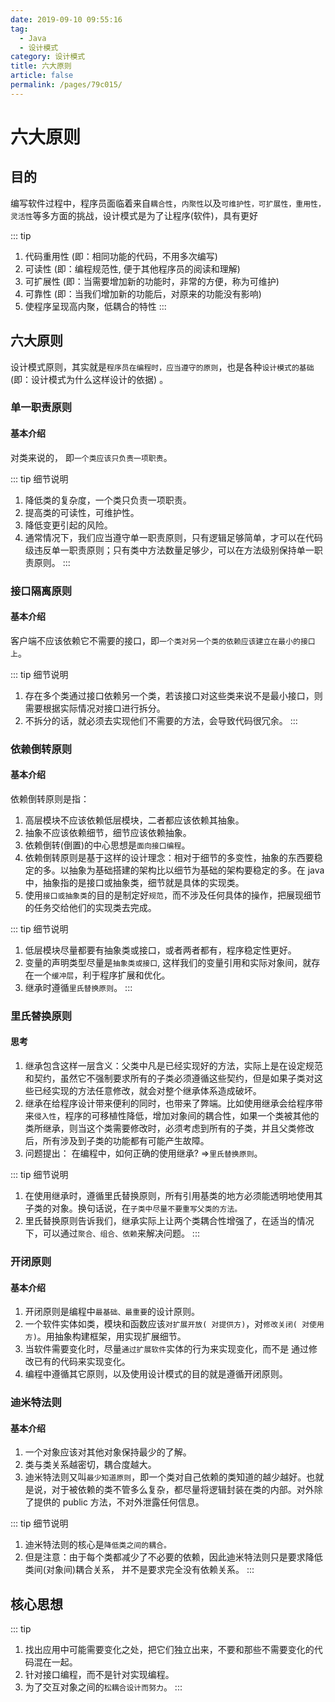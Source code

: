```yaml
---
date: 2019-09-10 09:55:16
tag: 
  - Java
  - 设计模式
category: 设计模式
title: 六大原则
article: false 
permalink: /pages/79c015/
---
```


# 六大原则

## 目的

编写软件过程中，程序员面临着来自`耦合性`，`内聚性`以及`可维护性，可扩展性，重用性，灵活性`等多方面的挑战，设计模式是为了让程序(软件)，具有更好

::: tip
1. 代码重用性 (即：相同功能的代码，不用多次编写)
2. 可读性 (即：编程规范性, 便于其他程序员的阅读和理解)
3. 可扩展性 (即：当需要增加新的功能时，非常的方便，称为可维护)
4. 可靠性 (即：当我们增加新的功能后，对原来的功能没有影响)
5. 使程序呈现高内聚，低耦合的特性
:::

## 六大原则

设计模式原则，其实就是`程序员在编程时，应当遵守的原则`，也是各种`设计模式的基础`(即：设计模式为什么这样设计的依据) 。<!--more-->

### 单一职责原则

#### 基本介绍

对类来说的， 即`一个类应该只负责一项职责`。

::: tip 细节说明
1. 降低类的复杂度，一个类只负责一项职责。
2. 提高类的可读性，可维护性。
3. 降低变更引起的风险。
4. 通常情况下，我们应当遵守单一职责原则，只有逻辑足够简单，才可以在代码级违反单一职责原则；只有类中方法数量足够少，可以在方法级别保持单一职责原则。
:::

### 接口隔离原则

#### 基本介绍

客户端不应该依赖它不需要的接口，即`一个类对另一个类的依赖应该建立在最小的接口上`。

::: tip 细节说明
1. 存在多个类通过接口依赖另一个类，若该接口对这些类来说不是最小接口，则需要根据实际情况对接口进行拆分。
2. 不拆分的话，就必须去实现他们不需要的方法，会导致代码很冗余。
:::

### 依赖倒转原则

#### 基本介绍

依赖倒转原则是指：

1. 高层模块不应该依赖低层模块，二者都应该依赖其抽象。
2. 抽象不应该依赖细节，细节应该依赖抽象。
3. 依赖倒转(倒置)的中心思想是`面向接口编程`。
4. 依赖倒转原则是基于这样的设计理念：相对于细节的多变性，抽象的东西要稳定的多。以抽象为基础搭建的架构比以细节为基础的架构要稳定的多。在 java 中，抽象指的是接口或抽象类，细节就是具体的实现类。
5. 使用`接口或抽象类`的目的是制定好`规范`，而不涉及任何具体的操作，把展现细节的任务交给他们的实现类去完成。

::: tip 细节说明
1. 低层模块尽量都要有抽象类或接口，或者两者都有，程序稳定性更好。
2. 变量的声明类型尽量是`抽象类或接口`, 这样我们的变量引用和实际对象间，就存在一个`缓冲层`，利于程序扩展和优化。
3. 继承时遵循`里氏替换原则`。
:::

### 里氏替换原则

#### 思考

1. 继承包含这样一层含义：父类中凡是已经实现好的方法，实际上是在设定规范和契约，虽然它不强制要求所有的子类必须遵循这些契约，但是如果子类对这些已经实现的方法任意修改，就会对整个继承体系造成破坏。
2. 继承在给程序设计带来便利的同时，也带来了弊端。比如使用继承会给程序带来`侵入性`，程序的可移植性降低，增加对象间的耦合性，如果一个类被其他的类所继承，则当这个类需要修改时，必须考虑到所有的子类，并且父类修改后，所有涉及到子类的功能都有可能产生故障。
3. 问题提出： 在编程中，如何正确的使用继承? =>`里氏替换原则`。

::: tip 细节说明
1. 在使用继承时，遵循里氏替换原则，所有引用基类的地方必须能透明地使用其子类的对象。换句话说，在`子类中尽量不要重写父类的方法。`
2. 里氏替换原则告诉我们，继承实际上让两个类耦合性增强了，在适当的情况下，可以通过`聚合、组合、依赖`来解决问题。
:::

### 开闭原则

#### 基本介绍

1. 开闭原则是编程中`最基础、最重要`的设计原则。
2. 一个软件实体如类，模块和函数应该`对扩展开放( 对提供方)`，对`修改关闭( 对使用方)`。用抽象构建框架，用实现扩展细节。
3. 当软件需要变化时，尽量`通过扩展软件`实体的行为来实现变化，而不是 通过修改已有的代码来实现变化。
4. 编程中遵循其它原则，以及使用设计模式的目的就是遵循开闭原则。

### 迪米特法则

#### 基本介绍

1. 一个对象应该对其他对象保持最少的了解。
2. 类与类关系越密切，耦合度越大。
3. 迪米特法则又叫`最少知道原则`，即一个类对自己依赖的类知道的越少越好。也就是说，对于被依赖的类不管多么复杂，都尽量将逻辑封装在类的内部。对外除了提供的 public 方法，不对外泄露任何信息。

::: tip 细节说明
1. 迪米特法则的核心是`降低类之间的耦合。`
2. 但是注意：由于每个类都减少了不必要的依赖，因此迪米特法则只是要求降低类间(对象间)耦合关系， 并不是要求完全没有依赖关系。
:::

## 核心思想

::: tip
1. 找出应用中可能需要变化之处，把它们独立出来，不要和那些不需要变化的代码混在一起。
2.  针对接口编程，而不是针对实现编程。
3. 为了交互对象之间的`松耦合设计而努力`。
:::